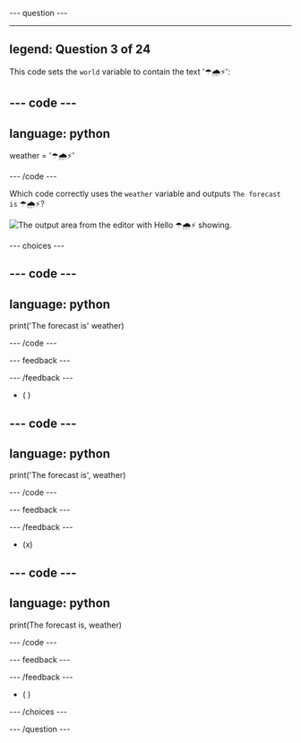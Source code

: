 --- question ---

---
legend: Question 3 of 24
---

This code sets the `world` variable to contain the text '☂🌧⚡':

--- code ---
---
language: python
---

weather = '☂🌧⚡'

--- /code ---

Which code correctly uses the `weather` variable and outputs `The forecast is` ☂🌧⚡?

![The output area from the editor with Hello ☂🌧⚡ showing.](images/quiz_3.png)

--- choices ---

--- code ---
---
language: python
---

print('The forecast is' weather)

--- /code ---

 --- feedback ---

 --- /feedback ---

- ( )

--- code ---
---
language: python
---

print('The forecast is', weather)

--- /code ---

 --- feedback ---

 --- /feedback ---

- (x)

--- code ---
---
language: python
---

print(The forecast is, weather)

--- /code ---

 --- feedback ---

 --- /feedback ---

- ( )

--- /choices ---

--- /question ---

